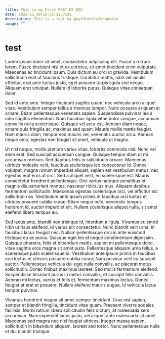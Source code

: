 ```yaml
---
title: This is my First POST MY DOG
date: 2022-11-10T15:58:32.714Z
description: This is a test my guyfdsafdsafdsadsdsa
image: ""
---
```

# test
Lorem ipsum dolor sit amet, consectetur adipiscing elit. Fusce a rutrum lorem. Fusce tincidunt nisl et ex ultricies, sit amet tincidunt enim vulputate. Maecenas ac tincidunt ipsum. Duis dictum eu orci ut gravida. Vestibulum sollicitudin erat ut faucibus tristique. Curabitur mattis, nibh vel iaculis efficitur, erat ante luctus justo, eget posuere turpis ligula sed neque. Aliquam erat volutpat. Nullam id lobortis purus. Quisque vitae consequat dolor.

Sed id ante ante. Integer tincidunt sagittis quam, nec vehicula arcu aliquet vitae. Vestibulum semper tellus a rhoncus tempor. Nunc posuere at quam at ornare. Etiam pellentesque venenatis sapien. Suspendisse pulvinar leo a odio sagittis elementum. Nam faucibus ligula vitae dolor congue, accumsan convallis nulla scelerisque. Quisque vel arcu est. Aenean diam neque, ornare quis fringilla ac, maximus sed quam. Mauris mollis mattis feugiat. Nam mauris diam, tempor sed mauris vel, venenatis auctor arcu. Aenean neque odio, egestas non feugiat sit amet, vehicula ut magna.

Ut nisl neque, mollis pretium varius vitae, lobortis commodo nisl. Nunc vel enim erat. Sed suscipit accumsan congue. Quisque tempor diam ut mi accumsan pretium. Sed dapibus felis in sollicitudin ornare. Maecenas ultrices molestie velit, faucibus scelerisque leo consectetur id. Donec volutpat, magna rutrum imperdiet aliquet, sapien est vestibulum metus, nec egestas erat eros at orci. Sed a aliquet velit, eu scelerisque est. Mauris consectetur hendrerit pellentesque. Orci varius natoque penatibus et magnis dis parturient montes, nascetur ridiculus mus. Aliquam dapibus fermentum sollicitudin. Maecenas egestas scelerisque orci, vel efficitur est sollicitudin eu. Vestibulum ante ipsum primis in faucibus orci luctus et ultrices posuere cubilia curae; Etiam neque odio, venenatis tempus hendrerit id, auctor imperdiet elit. Nullam scelerisque aliquet nulla, sit amet eleifend libero tempus eu.

Sed lacus ante, blandit non tristique id, interdum a ligula. Vivamus euismod nibh ut risus eleifend, id varius elit consectetur. Nunc blandit velit urna, in faucibus lacus feugiat nec. Nullam pellentesque orci in ante euismod tristique eu ac purus. Quisque eget leo id neque condimentum dignissim. Quisque pharetra, felis et bibendum mattis, sapien mi pellentesque dolor, vitae sagittis eros magna sit amet justo. Pellentesque aliquam urna tellus, a scelerisque justo scelerisque id. Vestibulum ante ipsum primis in faucibus orci luctus et ultrices posuere cubilia curae; Nam pulvinar velit eu suscipit auctor. Pellentesque vehicula dui eget nulla convallis, ac placerat metus sollicitudin. Donec finibus maximus laoreet. Sed mollis fermentum eleifend. Suspendisse tincidunt purus in metus convallis, et suscipit felis convallis. Aenean mi lectus, varius et felis et, fermentum maximus lectus. Donec feugiat at erat et posuere. Nullam eleifend mauris augue, id vehicula lacus tempor pulvinar.

Vivamus hendrerit magna sit amet semper tincidunt. Cras nisl sapien, semper et blandit fringilla, tincidunt vitae quam. Praesent viverra sodales facilisis. Morbi rutrum libero sollicitudin felis dictum, at malesuada sem accumsan. Nam imperdiet lacus justo, vel aliquet ante malesuada sit amet. Maecenas sed magna nec nisl feugiat ultrices. Integer massa sapien, sollicitudin in bibendum aliquam, laoreet sed tortor. Nunc pellentesque nulla et dui blandit tristique.